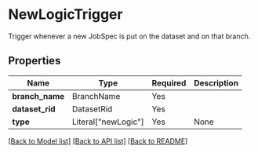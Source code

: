# NewLogicTrigger

Trigger whenever a new JobSpec is put on the dataset and on
that branch.


## Properties
| Name | Type | Required | Description |
| ------------ | ------------- | ------------- | ------------- |
**branch_name** | BranchName | Yes |  |
**dataset_rid** | DatasetRid | Yes |  |
**type** | Literal["newLogic"] | Yes | None |


[[Back to Model list]](../../../README.md#models-v2-link) [[Back to API list]](../../README.md#documentation-for-api-endpoints) [[Back to README]](../../README.md)

